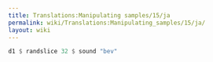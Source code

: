 ```yaml
---
title: Translations:Manipulating samples/15/ja
permalink: wiki/Translations:Manipulating_samples/15/ja/
layout: wiki
---
```


``` Haskell
d1 $ randslice 32 $ sound "bev"
```
